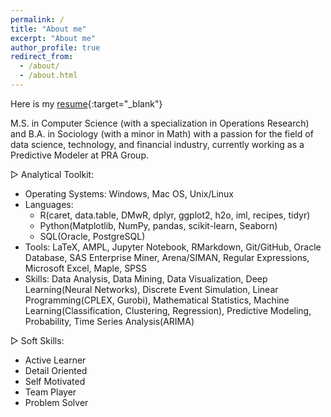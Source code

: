 ```yaml
---
permalink: /
title: "About me"
excerpt: "About me"
author_profile: true
redirect_from: 
  - /about/
  - /about.html
---
```


Here is my [resume](./files/XinZhang_Resume.190703.pdf){:target="_blank"}

M.S. in Computer Science (with a specialization in Operations Research) and B.A. in Sociology (with a minor in Math) with a passion for the field of data science, technology, and financial industry, currently working as a Predictive Modeler at PRA Group.

▷ Analytical Toolkit:

- Operating Systems: Windows, Mac OS, Unix/Linux
- Languages: 
	- R(caret, data.table, DMwR, dplyr, ggplot2, h2o, iml, recipes, tidyr)
	- Python(Matplotlib, NumPy, pandas, scikit-learn, Seaborn)
	- SQL(Oracle, PostgreSQL)
- Tools: LaTeX, AMPL, Jupyter Notebook, RMarkdown, Git/GitHub, Oracle Database, SAS Enterprise Miner, Arena/SIMAN, Regular Expressions, Microsoft Excel, Maple, SPSS
- Skills: Data Analysis, Data Mining, Data Visualization, Deep Learning(Neural Networks), Discrete Event Simulation, Linear Programming(CPLEX, Gurobi), Mathematical Statistics, Machine Learning(Classification, Clustering, Regression), Predictive Modeling, Probability, Time Series Analysis(ARIMA)

▷ Soft Skills:

- Active Learner 
- Detail Oriented 
- Self Motivated 
- Team Player 
- Problem Solver

